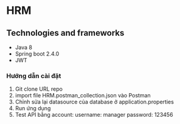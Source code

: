 # HRM

## Technologies and frameworks

- Java 8
- Spring boot 2.4.0
- JWT
### Hướng dẫn cài đặt
1. Git clone URL repo
2. import file HRM.postman_collection.json vào Postman
3. Chỉnh sửa lại datasource của database ở application.properties
4. Run ứng dụng
5. Test API bằng account: username: manager
   password: 123456
